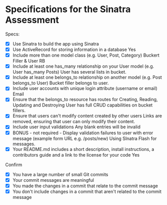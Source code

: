 # Specifications for the Sinatra Assessment

Specs:
- [x] Use Sinatra to build the app
  using Sinatra
- [x] Use ActiveRecord for storing information in a database
  Yes
- [x] Include more than one model class (e.g. User, Post, Category)
  Buckert Filler & User RB
- [x] Include at least one has_many relationship on your User model (e.g. User has_many Posts)
  User has several lists in bucket.
- [x] Include at least one belongs_to relationship on another model (e.g. Post belongs_to User) Bucket filler belongs to user. 
- [x] Include user accounts with unique login attribute (username or email)
  Email
- [x] Ensure that the belongs_to resource has routes for Creating, Reading, Updating and Destroying
User has full CRUD capabilities on bucket fillers.
- [x] Ensure that users can't modify content created by other users
  Links are removed, ensuring that user can only modify their content. 
- [x] Include user input validations
  Any blank entries will be invalid
- [x] BONUS - not required - Display validation failures to user with error message (example form URL e.g. /posts/new)
  Using SInatra Flash for messages. 
- [x] Your README.md includes a short description, install instructions, a contributors guide and a link to the license for your code
Yes

Confirm
- [x] You have a large number of small Git commits
- [x] Your commit messages are meaningful
- [x] You made the changes in a commit that relate to the commit message
- [x] You don't include changes in a commit that aren't related to the commit message
